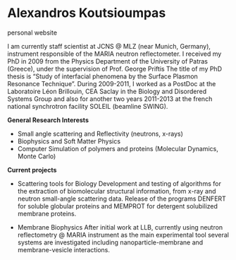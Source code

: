 # Alexandros Koutsioumpas
personal website

I am currently staff scientist at JCNS @ MLZ (near Munich, Germany), instrument responsible of the MARIA neutron reflectometer.
I received my PhD in 2009 from the Physics Department of the University of Patras (Greece), under the supervision of Prof. George Priftis  The title of my PhD thesis is “Study of interfacial phenomena by the Surface Plasmon Resonance Technique”.
During 2009-2011, I worked as a PostDoc at the Laboratoire Léon Brillouin, CEA Saclay in the Biology and Disordered Systems Group and also for another two years 2011-2013 at the french national synchrotron facility SOLEIL (beamline SWING).

**General Research Interests**

- Small angle scattering and Reflectivity (neutrons, x-rays)
- Biophysics and Soft Matter Physics
- Computer Simulation of polymers and proteins (Molecular Dynamics, Monte Carlo)

**Current projects**

- Scattering tools for Biology
Development and testing of algorithms for the extraction of biomolecular structural information, from x-ray and neutron small-angle scattering data. Release of the programs DENFERT for soluble globular proteins and MEMPROT for detergent solubilized membrane proteins.

- Membrane Biophysics
After initial work at LLB, currently using neutron reflectometry @ MARIA instrument as the main experimental tool several systems are investigated including nanoparticle-membrane and membrane-vesicle interactions.
